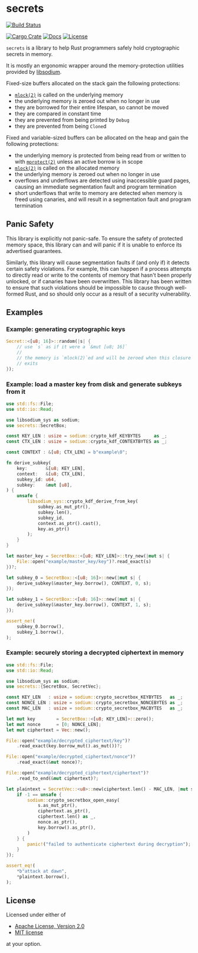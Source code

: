 secrets
=======

[![Build Status][badge-ci]][ci]
<!-- [![Test Coverage][badge-coverage]][coverage] -->
[![Cargo Crate][badge-package]][package]
[![Docs][badge-docs]][docs]
[![License][badge-license]][license]

`secrets` is a library to help Rust programmers safely hold cryptographic
secrets in memory.

It is mostly an ergonomic wrapper around the memory-protection utilities
provided by [libsodium].

Fixed-size buffers allocated on the stack gain the following protections:

* [`mlock(2)`][mlock] is called on the underlying memory
* the underlying memory is zeroed out when no longer in use
* they are borrowed for their entire lifespan, so cannot be moved
* they are compared in constant time
* they are prevented from being printed by `Debug`
* they are prevented from being `Clone`d

Fixed and variable-sized buffers can be allocated on the heap and gain
the following protections:

* the underlying memory is protected from being read from or written to
  with [`mprotect(2)`][mprotect] unless an active borrow is in scope
* [`mlock(2)`][mlock] is called on the allocated memory
* the underlying memory is zeroed out when no longer in use
* overflows and underflows are detected using inaccessible guard pages,
  causing an immediate segmentation fault and program termination
* short underflows that write to memory are detected when memory is
  freed using canaries, and will result in a segmentation fault and
  program termination

Panic Safety
------------

This library is explicitly not panic-safe. To ensure the safety of
protected memory space, this library can and will panic if it is unable
to enforce its advertised guarantees.

Similarly, this library will cause segmentation faults if (and only if)
it detects certain safety violations. For example, this can happen if
a process attempts to directly read or write to the contents of memory
that hasn't been properly unlocked, or if canaries have been
overwritten. This library has been written to ensure that such
violations should be impossible to cause through well-formed Rust, and
so should only occur as a result of a security vulnerability.

Examples
--------

### Example: generating cryptographic keys

```rust
Secret::<[u8; 16]>::random(|s| {
    // use `s` as if it were a `&mut [u8; 16]`
    //
    // the memory is `mlock(2)`ed and will be zeroed when this closure
    // exits
});
```

### Example: load a master key from disk and generate subkeys from it

```rust
use std::fs::File;
use std::io::Read;

use libsodium_sys as sodium;
use secrets::SecretBox;

const KEY_LEN : usize = sodium::crypto_kdf_KEYBYTES     as _;
const CTX_LEN : usize = sodium::crypto_kdf_CONTEXTBYTES as _;

const CONTEXT : &[u8; CTX_LEN] = b"example\0";

fn derive_subkey(
    key:       &[u8; KEY_LEN],
    context:   &[u8; CTX_LEN],
    subkey_id: u64,
    subkey:    &mut [u8],
) {
    unsafe {
        libsodium_sys::crypto_kdf_derive_from_key(
            subkey.as_mut_ptr(),
            subkey.len(),
            subkey_id,
            context.as_ptr().cast(),
            key.as_ptr()
        );
    }
}

let master_key = SecretBox::<[u8; KEY_LEN]>::try_new(|mut s| {
    File::open("example/master_key/key")?.read_exact(s)
})?;

let subkey_0 = SecretBox::<[u8; 16]>::new(|mut s| {
    derive_subkey(&master_key.borrow(), CONTEXT, 0, s);
});

let subkey_1 = SecretBox::<[u8; 16]>::new(|mut s| {
    derive_subkey(&master_key.borrow(), CONTEXT, 1, s);
});

assert_ne!(
    subkey_0.borrow(),
    subkey_1.borrow(),
);
```

### Example: securely storing a decrypted ciphertext in memory

```rust
use std::fs::File;
use std::io::Read;

use libsodium_sys as sodium;
use secrets::{SecretBox, SecretVec};

const KEY_LEN   : usize = sodium::crypto_secretbox_KEYBYTES   as _;
const NONCE_LEN : usize = sodium::crypto_secretbox_NONCEBYTES as _;
const MAC_LEN   : usize = sodium::crypto_secretbox_MACBYTES   as _;

let mut key        = SecretBox::<[u8; KEY_LEN]>::zero();
let mut nonce      = [0; NONCE_LEN];
let mut ciphertext = Vec::new();

File::open("example/decrypted_ciphertext/key")?
    .read_exact(key.borrow_mut().as_mut())?;

File::open("example/decrypted_ciphertext/nonce")?
    .read_exact(&mut nonce)?;

File::open("example/decrypted_ciphertext/ciphertext")?
    .read_to_end(&mut ciphertext)?;

let plaintext = SecretVec::<u8>::new(ciphertext.len() - MAC_LEN, |mut s| {
    if -1 == unsafe {
        sodium::crypto_secretbox_open_easy(
            s.as_mut_ptr(),
            ciphertext.as_ptr(),
            ciphertext.len() as _,
            nonce.as_ptr(),
            key.borrow().as_ptr(),
        )
    } {
        panic!("failed to authenticate ciphertext during decryption");
    }
});

assert_eq!(
    *b"attack at dawn",
    *plaintext.borrow(),
);
```

License
-------

Licensed under either of

 * [Apache License, Version 2.0](LICENSE-APACHE)
 * [MIT license](LICENSE-MIT)

at your option.

[ci]:       https://github.com/stouset/secrets/actions/workflows/test.yml
<!-- [coverage]: https://coveralls.io/github/stouset/secrets -->
[docs]:     https://stouset.github.io/secrets
[license]:  https://github.com/stouset/secrets/blob/master/LICENSE
[package]:  https://crates.io/crates/secrets

[badge-ci]:       https://github.com/stouset/secrets/actions/workflows/test.yml/badge.svg
<!-- [badge-coverage]: https://coveralls.io/repos/github/stouset/secrets/badge.svg -->
[badge-docs]:     https://docs.rs/secrets/badge.svg
[badge-license]:  https://img.shields.io/crates/l/secrets.svg
[badge-package]:  https://img.shields.io/crates/v/secrets.svg

[libsodium]: https://download.libsodium.org/doc/memory_management
[mlock]:     http://man7.org/linux/man-pages/man2/mlock.2.html
[mprotect]:  http://man7.org/linux/man-pages/man2/mprotect.2.html
